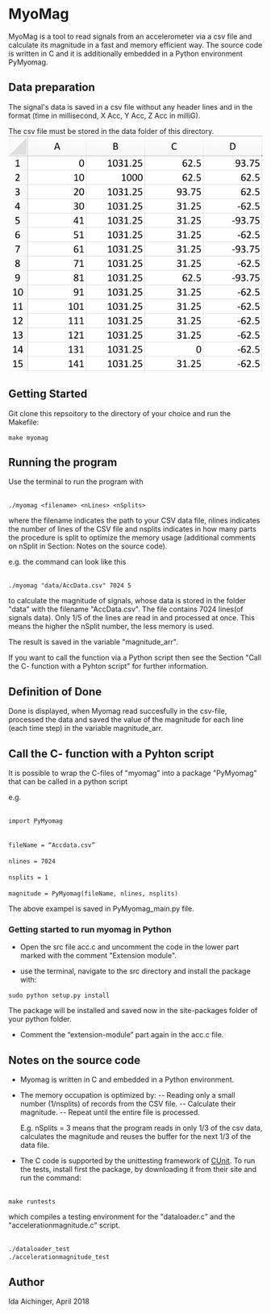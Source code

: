 # MyoMag

MyoMag is a tool to read signals from an accelerometer via a csv file and calculate its magnitude in a fast and memory efficient way. The source code is written in C and it is additionally embedded in a Python environment PyMyomag.

## Data preparation

The signal's data is saved in a csv file without any header lines and in the format (time in millisecond, X Acc, Y Acc, Z Acc in milliG).

The csv file must be stored in the data folder of this directory.
![alt text](screenshot/CSV_file.png "Screenshot of a CSV data file.")

## Getting Started

Git clone this repsoitory to the directory of your choice and run the Makefile:

```
make myomag
```


## Running the program

Use the terminal to run the program with

```

./myomag <filename> <nLines> <nSplits>

```
where the filename indicates the path to your CSV data file, nlines indicates the number of lines of the CSV file and nsplits indicates in how many parts the procedure is split to optimize the memory usage (additional comments on nSplit in Section: Notes on the source code).

e.g. the command can look like this 
```

./myomag "data/AccData.csv" 7024 5

```

to calculate the magnitude of signals, whose data is stored in the folder "data" with the filename "AccData.csv". The file contains 7024 lines(of signals data). Only 1/5 of the lines are read in and processed at once. This means the higher the nSplit number, the less memory is used.

The result is saved in the variable "magnitude_arr". 

If you want to call the function via a Python script then see the Section "Call the C- function with a Pyhton script" for further information.


## Definition of Done


Done is displayed, when Myomag read succesfully in the csv-file, processed the data and saved the value of the magnitude for each line (each time step) in the variable magnitude_arr.


## Call the C- function with a Pyhton script

It is possible to wrap the C-files of "myomag" into a package "PyMyomag" that can be called in a python script

e.g.

```

import PyMyomag


fileName = “Accdata.csv”

nlines = 7024

nsplits = 1

magnitude = PyMyomag(fileName, nlines, nsplits)

```

The above exampel is saved in PyMyomag_main.py file.

### Getting started to run myomag in Python

- Open the src file acc.c and uncomment the code in the lower part marked with the comment "Extension module".

- use the terminal, navigate to the src directory and install the package with:

```
sudo python setup.py install
```

The package will be installed and saved now in the site-packages folder of your python folder.

- Comment the “extension-module” part again in the acc.c file.


## Notes on the source code

- Myomag is written in C and embedded in a Python environment.

- The memory occupation is optimized by:
 -- Reading only a small number (1/nsplits) of records from the CSV file.
 -- Calculate their magnitude.
 -- Repeat until the entire file is processed.

	E.g. nSplits = 3 means that the program reads in only 1/3 of the csv data, calculates the magnitude and reuses the buffer for the next 1/3 of the data file.

- The C code is supported by the unittesting framework of [CUnit](http://cunit.sourceforge.net/). To run the tests, install first the package, by downloading it from their site and run the command:

```

make runtests

```
which compiles a testing environment for the "dataloader.c" and the "accelerationmagnitude.c" script.
```

./dataloader_test
./accelerationmagnitude_test

```


## Author


Ida Aichinger, April 2018

